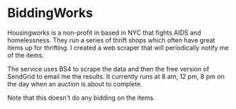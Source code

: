 # BiddingWorks

Housingworks is a non-profit in based in NYC that fights AIDS and homelessness. They run a series of thrift shops which often have great items up for thrifting.
I created a web scraper that will periodically notify me of the items. 

The service uses BS4 to scrape the data and then the free version of SendGrid to email me the results. It currently runs at 8 am, 12 pm, 8 pm on the day when an auction is about to complete.

Note that this doesn't do any bidding on the items.
